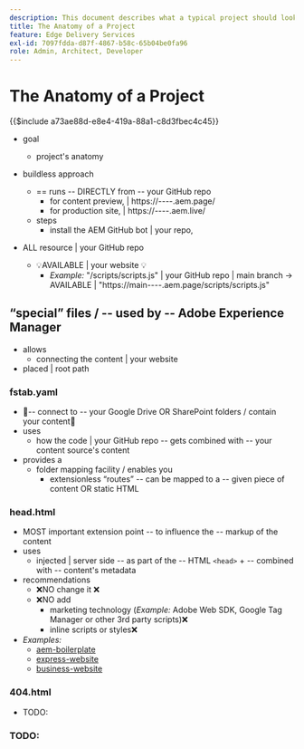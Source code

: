 ```yaml
---
description: This document describes what a typical project should look like from a code standpoint. Before reading this document, please familiarize yourself with the document Getting Started - Developer Tutorial.
title: The Anatomy of a Project
feature: Edge Delivery Services
exl-id: 7097fdda-d87f-4867-b58c-65b04be0fa96
role: Admin, Architect, Developer
---
```

# The Anatomy of a Project

{{$include a73ae88d-e8e4-419a-88a1-c8d3fbec4c45}}

* goal
  * project's anatomy

* buildless approach
  * == runs -- DIRECTLY from -- your GitHub repo 
    * for content preview, | https://<branch>--<repo>--<owner>.aem.page/
    * for production site, | https://<branch>--<repo>--<owner>.aem.live/
  * steps
    * install the AEM GitHub bot | your repo,

* ALL resource | your GitHub repo
  * 💡AVAILABLE | your website 💡
    * _Example:_ "/scripts/scripts.js" | your GitHub repo | main branch -> AVAILABLE | "https://main--<repo>--<owner>.aem.page/scripts/scripts.js"

## “special” files / -- used by -- Adobe Experience Manager
* allows
  * connecting the content | your website
* placed | root path

### fstab.yaml
* 👀-- connect to -- your Google Drive OR SharePoint folders / contain your content👀 
* uses
  * how the code | your GitHub repo -- gets combined with -- your content source's content
* provides a 
  * folder mapping facility / enables you
    * extensionless “routes” -- can be mapped to a -- given piece of content OR static HTML

### head.html
* MOST important extension point -- to influence the -- markup of the content 
* uses
  * injected | server side -- as part of the -- HTML `<head>` + -- combined with -- content's metadata
* recommendations
  * ❌NO change it ❌
  * ❌NO add
    * marketing technology (_Example:_ Adobe Web SDK, Google Tag Manager or other 3rd party scripts)❌ 
    * inline scripts or styles❌
* _Examples:_
  * [aem-boilerplate](https://github.com/adobe/aem-boilerplate/blob/main/head.html)
  * [express-website](https://github.com/adobe/express-website/blob/main/head.html)
  * [business-website](https://github.com/adobe/business-website/blob/main/head.html)

### 404.html
* TODO:

### TODO: